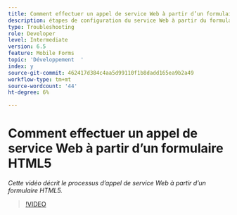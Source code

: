 ```yaml
---
title: Comment effectuer un appel de service Web à partir d’un formulaire HTML5
description: étapes de configuration du service Web à partir du formulaire HTML5
type: Troubleshooting
role: Developer
level: Intermediate
version: 6.5
feature: Mobile Forms
topic: 'Développement  '
index: y
source-git-commit: 462417d384c4aa5d99110f1b8dadd165ea9b2a49
workflow-type: tm+mt
source-wordcount: '44'
ht-degree: 6%

---
```


# Comment effectuer un appel de service Web à partir d’un formulaire HTML5

*Cette vidéo décrit le processus d’appel de service Web à partir d’un formulaire HTML5.*

>[!VIDEO](https://video.tv.adobe.com/v/335505?quality=9&learn=on)
